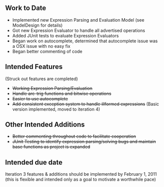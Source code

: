 ## Work to Date ##

  * Implemented new Expression Parsing and Evaluation Model (see ModelDesign for details)
  * Got new Expression Evaluator to handle all advertised operations
  * Added JUnit tests to evaluate Expression Evaluators
  * Began work on autocomplete, determined that autocomplete issue was a OSX issue with no easy fix
  * Began better commenting of code

## Intended Features ##

(Struck out features are completed)
  * ~~Working Expression Parsing/Evaluation~~
  * ~~Handle arc-trig functions and bitwise operations~~
  * ~~Easier to use autocomplete~~
  * ~~Add consistent exception system to handle illformed expressions~~ (Basic version implemented, moved to iteration 4)


## Other Intended Additions ##

  * ~~Better commenting throughout code to facilitate cooperation~~
  * ~~JUnit Testing to identify expression parsing/solving bugs and maintain base functions as project is expanded~~


## Intended due date ##

Iteration 3 features & additions should be implemented by February 1, 2011 (this is flexible and intended only as a goal to motivate a worthwhile pace)